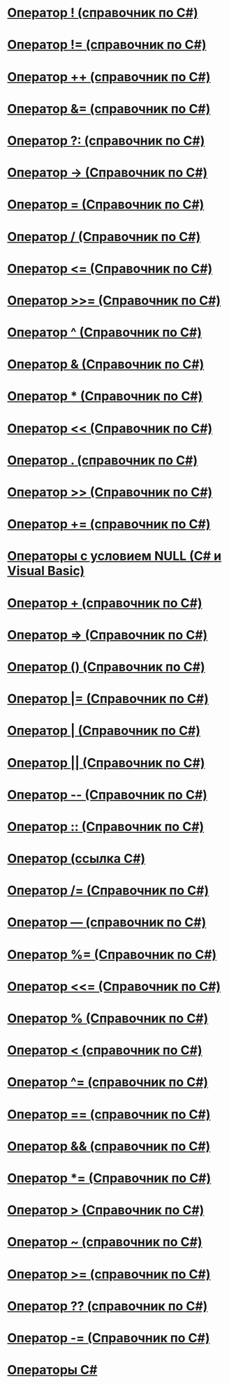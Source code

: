 # [Оператор ! (справочник по C#)](logical-negation-operator.md)
# [Оператор != (справочник по C#)](not-equal-operator.md)
# [Оператор ++ (справочник по C#)](increment-operator.md)
# [Оператор &= (справочник по C#)](and-assignment-operator.md)
# [Оператор ?: (справочник по C#)](conditional-operator.md)
# [Оператор -> (Справочник по C#)](dereference-operator.md)
# [Оператор = (Справочник по C#)](assignment-operator.md)
# [Оператор / (Справочник по C#)](division-operator.md)
# [Оператор <= (Справочник по C#)](less-than-equal-operator.md)
# [Оператор >>= (Справочник по C#)](right-shift-assignment-operator.md)
# [Оператор ^ (Справочник по C#)](xor-operator.md)
# [Оператор & (Справочник по C#)](and-operator.md)
# [Оператор * (Справочник по C#)](multiplication-operator.md)
# [Оператор << (Справочник по C#)](left-shift-operator.md)
# [Оператор . (справочник по C#)](member-access-operator.md)
# [Оператор >> (Справочник по C#)](right-shift-operator.md)
# [Оператор += (справочник по C#)](addition-assignment-operator.md)
# [Операторы с условием NULL (C# и Visual Basic)](null-conditional-operators.md)
# [Оператор + (справочник по C#)](addition-operator.md)
# [Оператор => (Справочник по C#)](lambda-operator.md)
# [Оператор () (Справочник по C#)](invocation-operator.md)
# [Оператор |= (Справочник по C#)](or-assignment-operator.md)
# [Оператор | (Справочник по C#)](or-operator.md)
# [Оператор || (Справочник по C#)](conditional-or-operator.md)
# [Оператор -- (Справочник по C#)](decrement-operator.md)
# [Оператор :: (Справочник по C#)](namespace-alias-qualifer.md)
# [Оператор (ссылка C#)](index-operator.md)
# [Оператор /= (Справочник по C#)](subtraction-assignment-operator.md)
# [Оператор — (справочник по C#)](subtraction-operator.md)
# [Оператор %= (Справочник по C#)](modulus-assignment-operator.md)
# [Оператор <<= (Справочник по C#)](left-shift-assignment-operator.md)
# [Оператор % (Справочник по C#)](modulus-operator.md)
# [Оператор < (справочник по C#)](less-than-operator.md)
# [Оператор ^= (справочник по C#)](xor-assignment-operator.md)
# [Оператор == (справочник по C#)](equality-comparison-operator.md)
# [Оператор && (справочник по C#)](conditional-and-operator.md)
# [Оператор *= (Справочник по C#)](multiplication-assignment-operator.md)
# [Оператор > (Справочник по C#)](greater-than-operator.md)
# [Оператор ~ (справочник по C#)](bitwise-complement-operator.md)
# [Оператор >= (справочник по C#)](greater-than-equal-operator.md)
# [Оператор ?? (справочник по C#)](null-conditional-operator.md)
# [Оператор -= (Справочник по C#)](subtraction-assignment-operator-1.md)
# [Операторы C#](index.md)
